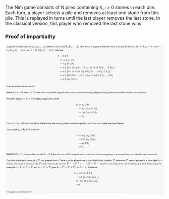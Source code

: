 The Nim game consists of N piles containing K_i > 0 stones in each pile. Each turn, a player selects a pile and removes at least one stone from this pile. This is replayed in turns until the last player removes the last stone. In the classical version, this player who removed the last stone wins.

### Proof of impartiality

![Prova](../Aux-Images/Nim-Game.png)